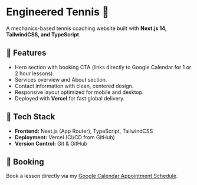 # Engineered Tennis 🎾  
A mechanics-based tennis coaching website built with **Next.js 14, TailwindCSS, and TypeScript**.  

## 🌟 Features
- Hero section with booking CTA (links directly to Google Calendar for 1 or 2 hour lessons).  
- Services overview and About section.  
- Contact information with clean, centered design.  
- Responsive layout optimized for mobile and desktop.  
- Deployed with **Vercel** for fast global delivery.  

## 🚀 Tech Stack
- **Frontend:** Next.js (App Router), TypeScript, TailwindCSS  
- **Deployment:** Vercel (CI/CD from GitHub)  
- **Version Control:** Git & GitHub  

## 📅 Booking
Book a lesson directly via my [Google Calendar Appointment Schedule](https://calendar.app.google/zD6V3MMCcvMpuMPL6).  